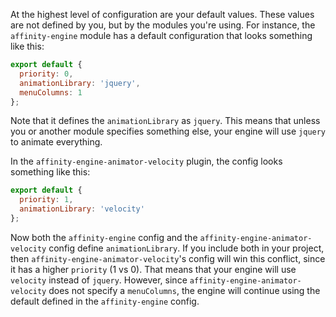 At the highest level of configuration are your default values. These values are not defined by you, but by the modules you're using. For instance, the `affinity-engine` module has a default configuration that looks something like this:

```js
export default {
  priority: 0,
  animationLibrary: 'jquery',
  menuColumns: 1
};
```

Note that it defines the `animationLibrary` as `jquery`. This means that unless you or another module specifies something else, your engine will use `jquery` to animate everything.

In the `affinity-engine-animator-velocity` plugin, the config looks something like this:

```js
export default {
  priority: 1,
  animationLibrary: 'velocity'
};
```

Now both the `affinity-engine` config and the `affinity-engine-animator-velocity` config define `animationLibrary`. If you include both in your project, then `affinity-engine-animator-velocity`'s config will win this conflict, since it has a higher `priority` (1 vs 0). That means that your engine will use `velocity` instead of `jquery`. However, since `affinity-engine-animator-velocity` does not specify a `menuColumns`, the engine will continue using the default defined in the `affinity-engine` config.
